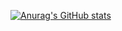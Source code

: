 [![Anurag's GitHub stats](https://github-readme-stats.vercel.app/api?username=horaoen&show_icons=true&theme=tokyonight)](https://github.com/anuraghazra/github-readme-stats)
